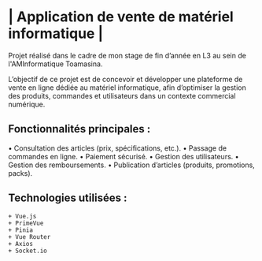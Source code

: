 # | Application de vente de matériel informatique |

Projet réalisé dans le cadre de mon stage de fin d’année en L3 au sein de l'AMInformatique Toamasina.

L’objectif de ce projet est de concevoir et développer une plateforme de vente en ligne dédiée au matériel informatique, afin d’optimiser la gestion des produits, commandes et utilisateurs dans un contexte commercial numérique.

## Fonctionnalités principales :
• Consultation des articles (prix, spécifications, etc.).
• Passage de commandes en ligne.
• Paiement sécurisé.
• Gestion des utilisateurs.
• Gestion des remboursements.
• Publication d’articles (produits, promotions, packs).

## Technologies utilisées :
    + Vue.js
    + PrimeVue
    + Pinia 
    + Vue Router 
    + Axios 
    + Socket.io
